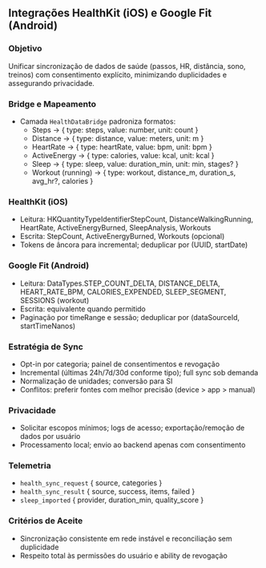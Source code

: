## Integrações HealthKit (iOS) e Google Fit (Android)

### Objetivo
Unificar sincronização de dados de saúde (passos, HR, distância, sono, treinos) com consentimento explícito, minimizando duplicidades e assegurando privacidade.

### Bridge e Mapeamento
- Camada `HealthDataBridge` padroniza formatos:
  - Steps → { type: steps, value: number, unit: count }
  - Distance → { type: distance, value: meters, unit: m }
  - HeartRate → { type: heartRate, value: bpm, unit: bpm }
  - ActiveEnergy → { type: calories, value: kcal, unit: kcal }
  - Sleep → { type: sleep, value: duration_min, unit: min, stages? }
  - Workout (running) → { type: workout, distance_m, duration_s, avg_hr?, calories }

### HealthKit (iOS)
- Leitura: HKQuantityTypeIdentifierStepCount, DistanceWalkingRunning, HeartRate, ActiveEnergyBurned, SleepAnalysis, Workouts
- Escrita: StepCount, ActiveEnergyBurned, Workouts (opcional)
- Tokens de âncora para incremental; deduplicar por (UUID, startDate)

### Google Fit (Android)
- Leitura: DataTypes.STEP_COUNT_DELTA, DISTANCE_DELTA, HEART_RATE_BPM, CALORIES_EXPENDED, SLEEP_SEGMENT, SESSIONS (workout)
- Escrita: equivalente quando permitido
- Paginação por timeRange e sessão; deduplicar por (dataSourceId, startTimeNanos)

### Estratégia de Sync
- Opt-in por categoria; painel de consentimentos e revogação
- Incremental (últimas 24h/7d/30d conforme tipo); full sync sob demanda
- Normalização de unidades; conversão para SI
- Conflitos: preferir fontes com melhor precisão (device > app > manual)

### Privacidade
- Solicitar escopos mínimos; logs de acesso; exportação/remoção de dados por usuário
- Processamento local; envio ao backend apenas com consentimento

### Telemetria
- `health_sync_request` { source, categories }
- `health_sync_result` { source, success, items, failed }
- `sleep_imported` { provider, duration_min, quality_score }

### Critérios de Aceite
- Sincronização consistente em rede instável e reconciliação sem duplicidade
- Respeito total às permissões do usuário e ability de revogação

